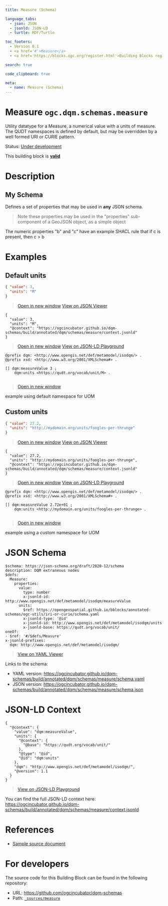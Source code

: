 ```yaml
---
title: Measure (Schema)

language_tabs:
  - json: JSON
  - jsonld: JSON-LD
  - turtle: RDF/Turtle

toc_footers:
  - Version 0.1
  - <a href='#'>Measure</a>
  - <a href='https://blocks.ogc.org/register.html'>Building Blocks register</a>

search: true

code_clipboard: true

meta:
  - name: Measure (Schema)
---
```



# Measure `ogc.dqm.schemas.measure`

Utility datatype for a Measure, a numerical value with a units of measure. The QUDT namespaces is defined by default, but may be overridden by a well formed URI or CURIE pattern.

<p class="status">
    <span data-rainbow-uri="http://www.opengis.net/def/status">Status</span>:
    <a href="http://www.opengis.net/def/status/under-development" target="_blank" data-rainbow-uri>Under development</a>
</p>

<aside class="success">
This building block is <strong><a href="https://github.com/ogcincubator/dqm-schemas/blob/master/build/tests/dqm/schemas/measure/" target="_blank">valid</a></strong>
</aside>

# Description

## My Schema

Defines a set of properties that may be used in **any** JSON schema.

> Note these properties may be used in the "properties" sub-component of a GeoJSON object, as a simple object

The numeric properties "b" and "c" have an example SHACL rule that if c is present, then c > b
# Examples

## Default units



```json
{ "value": 3,
  "units": "M"
}
```

<blockquote class="lang-specific json">
  <p class="example-links">
    <a target="_blank" href="https://ogcincubator.github.io/dqm-schemas/build/tests/dqm/schemas/measure/example_1_1.json">Open in new window</a>
    <a target="_blank" href="https://avillar.github.io/TreedocViewer/?dataParser=json&amp;dataUrl=https%3A%2F%2Fogcincubator.github.io%2Fdqm-schemas%2Fbuild%2Ftests%2Fdqm%2Fschemas%2Fmeasure%2Fexample_1_1.json&amp;expand=2&amp;option=%7B%22showTable%22%3A+false%7D">View on JSON Viewer</a></p>
</blockquote>




```jsonld
{
  "value": 3,
  "units": "M",
  "@context": "https://ogcincubator.github.io/dqm-schemas/build/annotated/dqm/schemas/measure/context.jsonld"
}
```

<blockquote class="lang-specific jsonld">
  <p class="example-links">
    <a target="_blank" href="https://ogcincubator.github.io/dqm-schemas/build/tests/dqm/schemas/measure/example_1_1.jsonld">Open in new window</a>
    <a target="_blank" href="https://json-ld.org/playground/#json-ld=https%3A%2F%2Fogcincubator.github.io%2Fdqm-schemas%2Fbuild%2Ftests%2Fdqm%2Fschemas%2Fmeasure%2Fexample_1_1.jsonld">View on JSON-LD Playground</a>
</blockquote>




```turtle
@prefix dqm: <http://www.opengis.net/def/metamodel/isodqm/> .
@prefix xsd: <http://www.w3.org/2001/XMLSchema#> .

[] dqm:measureValue 3 ;
    dqm:units <https://qudt.org/vocab/unit/M> .


```

<blockquote class="lang-specific turtle">
  <p class="example-links">
    <a target="_blank" href="https://ogcincubator.github.io/dqm-schemas/build/tests/dqm/schemas/measure/example_1_1.ttl">Open in new window</a>
</blockquote>


example using default namespace for UOM


## Custom units



```json
{ "value": 27.2,
  "units": "http://mydomain.org/units/foogles-per-thrunge"
}
```

<blockquote class="lang-specific json">
  <p class="example-links">
    <a target="_blank" href="https://ogcincubator.github.io/dqm-schemas/build/tests/dqm/schemas/measure/example_2_1.json">Open in new window</a>
    <a target="_blank" href="https://avillar.github.io/TreedocViewer/?dataParser=json&amp;dataUrl=https%3A%2F%2Fogcincubator.github.io%2Fdqm-schemas%2Fbuild%2Ftests%2Fdqm%2Fschemas%2Fmeasure%2Fexample_2_1.json&amp;expand=2&amp;option=%7B%22showTable%22%3A+false%7D">View on JSON Viewer</a></p>
</blockquote>




```jsonld
{
  "value": 27.2,
  "units": "http://mydomain.org/units/foogles-per-thrunge",
  "@context": "https://ogcincubator.github.io/dqm-schemas/build/annotated/dqm/schemas/measure/context.jsonld"
}
```

<blockquote class="lang-specific jsonld">
  <p class="example-links">
    <a target="_blank" href="https://ogcincubator.github.io/dqm-schemas/build/tests/dqm/schemas/measure/example_2_1.jsonld">Open in new window</a>
    <a target="_blank" href="https://json-ld.org/playground/#json-ld=https%3A%2F%2Fogcincubator.github.io%2Fdqm-schemas%2Fbuild%2Ftests%2Fdqm%2Fschemas%2Fmeasure%2Fexample_2_1.jsonld">View on JSON-LD Playground</a>
</blockquote>




```turtle
@prefix dqm: <http://www.opengis.net/def/metamodel/isodqm/> .
@prefix xsd: <http://www.w3.org/2001/XMLSchema#> .

[] dqm:measureValue 2.72e+01 ;
    dqm:units <http://mydomain.org/units/foogles-per-thrunge> .


```

<blockquote class="lang-specific turtle">
  <p class="example-links">
    <a target="_blank" href="https://ogcincubator.github.io/dqm-schemas/build/tests/dqm/schemas/measure/example_2_1.ttl">Open in new window</a>
</blockquote>


example using a custom namespace for UOM


# JSON Schema

```yaml--schema
$schema: https://json-schema.org/draft/2020-12/schema
description: DQM extraneous nodes
$defs:
  Measure:
    properties:
      value:
        type: number
        x-jsonld-id: http://www.opengis.net/def/metamodel/isodqm/measureValue
      units:
        $ref: https://opengeospatial.github.io/bblocks/annotated-schemas/ogc-utils/iri-or-curie/schema.yaml
        x-jsonld-type: '@id'
        x-jsonld-id: http://www.opengis.net/def/metamodel/isodqm/units
        x-jsonld-base: https://qudt.org/vocab/unit/
oneOf:
- $ref: '#/$defs/Measure'
x-jsonld-prefixes:
  dqm: http://www.opengis.net/def/metamodel/isodqm/

```

> <a target="_blank" href="https://avillar.github.io/TreedocViewer/?dataParser=yaml&amp;dataUrl=https%3A%2F%2Fogcincubator.github.io%2Fdqm-schemas%2Fbuild%2Fannotated%2Fdqm%2Fschemas%2Fmeasure%2Fschema.yaml&amp;expand=2&amp;option=%7B%22showTable%22%3A+false%7D">View on YAML Viewer</a>

Links to the schema:

* YAML version: <a href="https://ogcincubator.github.io/dqm-schemas/build/annotated/dqm/schemas/measure/schema.yaml" target="_blank">https://ogcincubator.github.io/dqm-schemas/build/annotated/dqm/schemas/measure/schema.yaml</a>
* JSON version: <a href="https://ogcincubator.github.io/dqm-schemas/build/annotated/dqm/schemas/measure/schema.json" target="_blank">https://ogcincubator.github.io/dqm-schemas/build/annotated/dqm/schemas/measure/schema.json</a>


# JSON-LD Context

```json--ldContext
{
  "@context": {
    "value": "dqm:measureValue",
    "units": {
      "@context": {
        "@base": "https://qudt.org/vocab/unit/"
      },
      "@type": "@id",
      "@id": "dqm:units"
    },
    "dqm": "http://www.opengis.net/def/metamodel/isodqm/",
    "@version": 1.1
  }
}
```

> <a target="_blank" href="https://json-ld.org/playground/#json-ld=https%3A%2F%2Fogcincubator.github.io%2Fdqm-schemas%2Fbuild%2Fannotated%2Fdqm%2Fschemas%2Fmeasure%2Fcontext.jsonld">View on JSON-LD Playground</a>

You can find the full JSON-LD context here:
<a href="https://ogcincubator.github.io/dqm-schemas/build/annotated/dqm/schemas/measure/context.jsonld" target="_blank">https://ogcincubator.github.io/dqm-schemas/build/annotated/dqm/schemas/measure/context.jsonld</a>

# References

* [Sample source document](https://example.com/sources/1)

# For developers

The source code for this Building Block can be found in the following repository:

* URL: <a href="https://github.com/ogcincubator/dqm-schemas" target="_blank">https://github.com/ogcincubator/dqm-schemas</a>
* Path:
<code><a href="https://github.com/ogcincubator/dqm-schemas/blob/HEAD/_sources/measure" target="_blank">_sources/measure</a></code>

